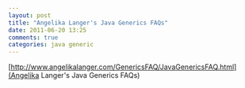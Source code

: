 ```yaml
---
layout: post
title: "Angelika Langer's Java Generics FAQs"
date: 2011-06-20 13:25
comments: true
categories: java generic
---
```

[http://www.angelikalanger.com/GenericsFAQ/JavaGenericsFAQ.html](Angelika Langer's Java Generics FAQs)

